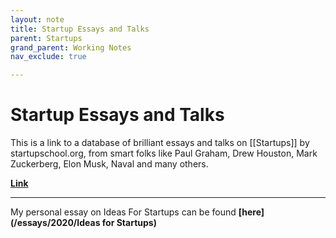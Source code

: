 ```yaml
---
layout: note
title: Startup Essays and Talks
parent: Startups
grand_parent: Working Notes
nav_exclude: true

---
```

# Startup Essays and Talks

This is a link to a database of brilliant essays and talks on [[Startups]] by startupschool.org, from smart folks like Paul Graham, Drew Houston, Mark Zuckerberg, Elon Musk, Naval and many others.

**[Link](https://www.startupschool.org/library)**

---

My personal essay on Ideas For Startups can be found **[here](/essays/2020/Ideas for Startups)**
